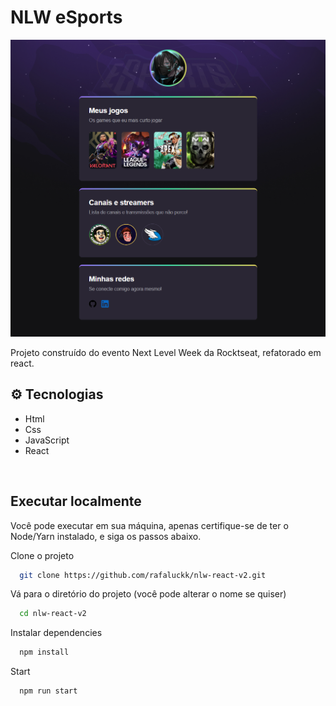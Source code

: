 # NLW eSports

![preview](/src//images/preview.png)


Projeto construído do evento Next Level Week da Rocktseat, refatorado em react.


## ⚙ Tecnologias

- Html
- Css
- JavaScript
- React

<br>

## Executar localmente

Você pode executar em sua máquina, apenas certifique-se de ter o Node/Yarn instalado, e siga os passos abaixo.

Clone o projeto

```bash
  git clone https://github.com/rafaluckk/nlw-react-v2.git
```

Vá para o diretório do projeto (você pode alterar o nome se quiser)

```bash
  cd nlw-react-v2
```

Instalar dependencies

```bash
  npm install
```

Start

```bash
  npm run start
```

